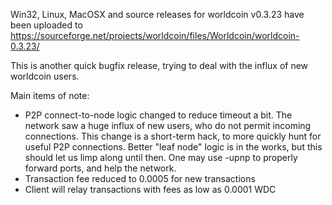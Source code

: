 Win32, Linux, MacOSX and source releases for worldcoin v0.3.23 have been uploaded to
https://sourceforge.net/projects/worldcoin/files/Worldcoin/worldcoin-0.3.23/

This is another quick bugfix release, trying to deal with the influx of new worldcoin users.

Main items of note:

* P2P connect-to-node logic changed to reduce timeout a bit.  The network saw a huge influx of new users, who do not permit incoming connections.  This change is a short-term hack, to more quickly hunt for useful P2P connections.  Better "leaf node" logic is in the works, but this should let us limp along until then.  One may use -upnp to properly forward ports, and help the network.
* Transaction fee reduced to 0.0005 for new transactions
* Client will relay transactions with fees as low as 0.0001 WDC
